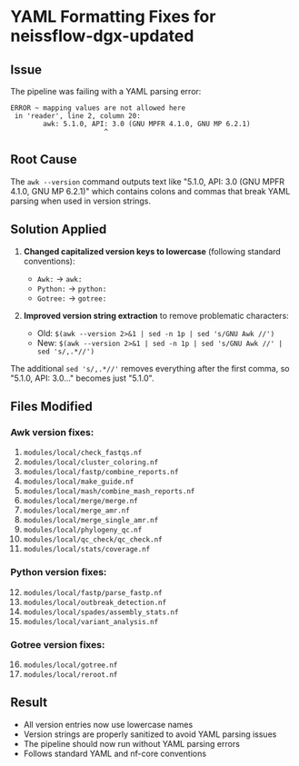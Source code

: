# YAML Formatting Fixes for neissflow-dgx-updated

## Issue
The pipeline was failing with a YAML parsing error:
```
ERROR ~ mapping values are not allowed here
 in 'reader', line 2, column 20:
        awk: 5.1.0, API: 3.0 (GNU MPFR 4.1.0, GNU MP 6.2.1)
                       ^
```

## Root Cause
The `awk --version` command outputs text like "5.1.0, API: 3.0 (GNU MPFR 4.1.0, GNU MP 6.2.1)" which contains colons and commas that break YAML parsing when used in version strings.

## Solution Applied
1. **Changed capitalized version keys to lowercase** (following standard conventions):
   - `Awk:` → `awk:`
   - `Python:` → `python:`
   - `Gotree:` → `gotree:`

2. **Improved version string extraction** to remove problematic characters:
   - Old: `$(awk --version 2>&1 | sed -n 1p | sed 's/GNU Awk //')`
   - New: `$(awk --version 2>&1 | sed -n 1p | sed 's/GNU Awk //' | sed 's/,.*//')`

The additional `sed 's/,.*//'` removes everything after the first comma, so "5.1.0, API: 3.0..." becomes just "5.1.0".

## Files Modified
### Awk version fixes:
1. `modules/local/check_fastqs.nf`
2. `modules/local/cluster_coloring.nf`
3. `modules/local/fastp/combine_reports.nf`
4. `modules/local/make_guide.nf`
5. `modules/local/mash/combine_mash_reports.nf`
6. `modules/local/merge/merge.nf`
7. `modules/local/merge_amr.nf`
8. `modules/local/merge_single_amr.nf`
9. `modules/local/phylogeny_qc.nf`
10. `modules/local/qc_check/qc_check.nf`
11. `modules/local/stats/coverage.nf`

### Python version fixes:
12. `modules/local/fastp/parse_fastp.nf`
13. `modules/local/outbreak_detection.nf`
14. `modules/local/spades/assembly_stats.nf`
15. `modules/local/variant_analysis.nf`

### Gotree version fixes:
16. `modules/local/gotree.nf`
17. `modules/local/reroot.nf`

## Result
- All version entries now use lowercase names
- Version strings are properly sanitized to avoid YAML parsing issues
- The pipeline should now run without YAML parsing errors
- Follows standard YAML and nf-core conventions